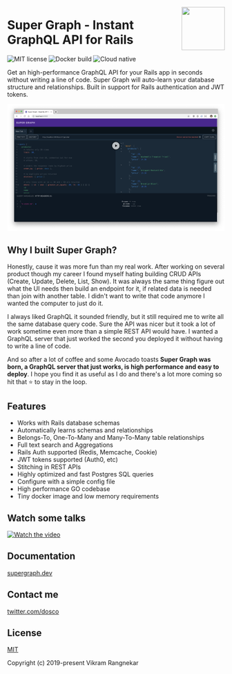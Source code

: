 <a href="https://supergraph.dev"><img src="https://supergraph.dev/logo.svg" width="100" height="100" align="right" /></a>

# Super Graph - Instant GraphQL API for Rails

![MIT license](https://img.shields.io/github/license/dosco/super-graph.svg)
![Docker build](https://img.shields.io/docker/cloud/build/dosco/super-graph.svg)
![Cloud native](https://img.shields.io/badge/cloud--native-enabled-blue.svg)

Get an high-performance GraphQL API for your Rails app in seconds without writing a line of code. Super Graph will auto-learn your database structure and relationships. Built in support for Rails authentication and JWT tokens.

![Super Graph Web UI](docs/.vuepress/public/super-graph-web-ui.png?raw=true "Super Graph Web UI for web developers")

## Why I built Super Graph?

Honestly, cause it was more fun than my real work. After working on several product though my career I found myself hating building CRUD APIs (Create, Update, Delete, List, Show). It was always the same thing figure out what the UI needs then build an endpoint for it, if related data is needed than join with another table. I didn't want to write that code anymore I wanted the computer to just do it.

I always liked GraphQL it sounded friendly, but it still required me to write all the same database query code. Sure the API was nicer but it took a lot of work sometime even more than a simple REST API would have. I wanted a GraphQL server that just worked the second you deployed it without having to write a line of code.

And so after a lot of coffee and some Avocado toasts __Super Graph was born, a GraphQL server that just works, is high performance and easy to deploy__. I hope you find it as useful as I do and there's a lot more coming so hit that :star: to stay in the loop.

## Features
- Works with Rails database schemas
- Automatically learns schemas and relationships
- Belongs-To, One-To-Many and Many-To-Many table relationships
- Full text search and Aggregations
- Rails Auth supported (Redis, Memcache, Cookie)
- JWT tokens supported (Auth0, etc)
- Stitching in REST APIs
- Highly optimized and fast Postgres SQL queries
- Configure with a simple config file
- High performance GO codebase
- Tiny docker image and low memory requirements

## Watch some talks

[![Watch the video](https://img.youtube.com/vi/TGq9wJAj78I/hqdefault.jpg)](https://youtu.be/TGq9wJAj78I)


## Documentation

[supergraph.dev](https://supergraph.dev)

## Contact me

[twitter.com/dosco](https://twitter.com/dosco)

## License

[MIT](http://opensource.org/licenses/MIT)

Copyright (c) 2019-present Vikram Rangnekar


